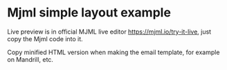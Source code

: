 # Mjml simple layout example

Live preview is in official MJML live editor https://mjml.io/try-it-live, just copy the Mjml code into it.

Copy minified HTML version when making the email template, for example on Mandrill, etc.
